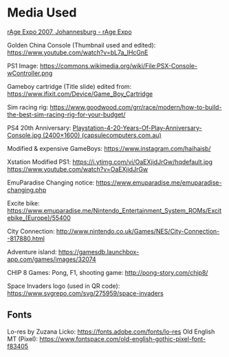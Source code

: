 # Media Used


[rAge Expo 2007, Johannesburg - rAge Expo](https://www.rageexpo.co.za/photo-gallery/rage-expo-2007-johannesburg/?portfolioCats=37%2C38%2C39%2C40%2C41%2C42%2C43%2C44#)

Golden China Console (Thumbnail used and edited): https://www.youtube.com/watch?v=bL7a_lHcGnE

PS1 Image: https://commons.wikimedia.org/wiki/File:PSX-Console-wController.png

Gameboy cartridge (Title slide) edited from: https://www.ifixit.com/Device/Game_Boy_Cartridge

Sim racing rig: https://www.goodwood.com/grr/race/modern/how-to-build-the-best-sim-racing-rig-for-your-budget/

PS4 20th Anniversary: [Playstation-4-20-Years-Of-Play-Anniversary-Console.jpg (2400×1600) (capsulecomputers.com.au)](https://www.capsulecomputers.com.au/wp-content/uploads/2014/12/Playstation-4-20-Years-Of-Play-Anniversary-Console.jpg)

Modified & expensive GameBoys: https://www.instagram.com/haihaisb/

Xstation Modified PS1: https://i.ytimg.com/vi/OaEXjidJrGw/hqdefault.jpg
https://www.youtube.com/watch?v=OaEXjidJrGw

EmuParadise Changing notice:
https://www.emuparadise.me/emuparadise-changing.php

Excite bike: 
https://www.emuparadise.me/Nintendo_Entertainment_System_ROMs/Excitebike_(Europe)/55400

City Connection:
http://www.nintendo.co.uk/Games/NES/City-Connection--817880.html

Adventure island:
https://gamesdb.launchbox-app.com/games/images/32074

CHIP 8 Games:
Pong, F1, shooting game: http://pong-story.com/chip8/

Space Invaders logo (used in QR code):
https://www.svgrepo.com/svg/275959/space-invaders

## Fonts

Lo-res by Zuzana Licko: https://fonts.adobe.com/fonts/lo-res
Old English MT (Pixel): https://www.fontspace.com/old-english-gothic-pixel-font-f83405
